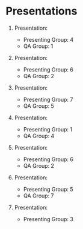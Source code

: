 # Presentations

1. Presentation:
   - Presenting Group: 4
   - QA Group: 1

2. Presentation:
   - Presenting Group: 6
   - QA Group: 2

3. Presentation:
   - Presenting Group: 7
   - QA Group: 5

4. Presentation:
   - Presenting Group: 1
   - QA Group: 4

5. Presentation:
   - Presenting Group: 6
   - QA Group: 2

6. Presentation:
   - Presenting Group: 5
   - QA Group: 7

7. Presentation:
   - Presenting Group: 3
